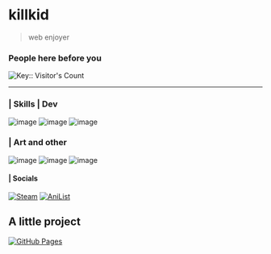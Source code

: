 # killkid
> web enjoyer

### People here before you
<img src="https://profile-counter.deno.dev/:yourkey:/count.svg" alt="Key:: Visitor's Count" />

------------

### | Skills | Dev
![image](https://img.shields.io/badge/HTML5-E34F26?style=for-the-badge&logo=html5&logoColor=white) 
![image](https://img.shields.io/badge/CSS3-1572B6?style=for-the-badge&logo=css3&logoColor=white) 
![image](https://img.shields.io/badge/JavaScript-323330?style=for-the-badge&logo=javascript&logoColor=F7DF1E) 

### | Art and other
![image](https://img.shields.io/badge/Adobe%20Photoshop-31A8FF?style=for-the-badge&logo=Adobe%20Photoshop&logoColor=black)
![image](https://img.shields.io/badge/Adobe%20Illustrator-FF9A00?style=for-the-badge&logo=adobe%20illustrator&logoColor=white)
![image](https://img.shields.io/badge/Adobe%20InDesign-FF3366?style=for-the-badge&logo=Adobe%20InDesign&logoColor=white)

#### | Socials
[![Steam](https://img.shields.io/badge/Steam-%23000000.svg?logo=steam&logoColor=white)](https://steamcommunity.com/profiles/76561197998052211/)
[![AniList](https://img.shields.io/badge/AniList-02A9FF?logo=anilist&logoColor=fff)](https://anilist.co/user/killkid/)

## A little project
[![GitHub Pages](https://img.shields.io/badge/GitHub%20Pages-121013?logo=github&logoColor=white)](https://k1llkid.github.io/myincrediblemind.github.io/)



